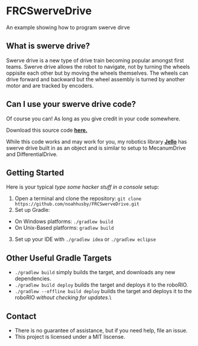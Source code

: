 # FRCSwerveDrive
An example showing how to program swerve dirve

## What is swerve drive?

Swerve drive is a new type of drive train becoming popular amongst first teams. Swerve drive allows the robot to navigate, not by turning the wheels oppisite each other but by moving the wheels themselves. The wheels can drive forward and backward but the wheel assembly is turned by another motor and are tracked by encoders.

## Can I use your swerve drive code?

Of course you can! As long as you give credit in your code somewhere. 

Download this source code <span style="color: black">[**here.**](https://github.com/noahhusby/FRCSwerveDrive/releases)</span>

While this code works and may work for you, my robotics library <span style="color: black">[**Jello**](https://github.com/noahhusby/Jello)</span> has swerve drive built in as an object and is similar to setup to MecanumDrive and DifferentialDrive.

## Getting Started

Here is your typical *type some hacker stuff in a console* setup:

1. Open a terminal and clone the repository: `git clone https://github.com/noahhusby/FRCSwerveDrive.git`
2. Set up Gradle:
  * On Windows platforms: `./gradlew build`
  * On Unix-Based platforms: `gradlew build`
3. Set up your IDE with `./gradlew idea` or `./gradlew eclipse`

## Other Useful Gradle Targets

* `./gradlew build` simply builds the target, and downloads any new dependencies.
* `./gradlew build deploy` builds the target and deploys it to the roboRIO.
* `./gradlew --offline build deploy` builds the target and deploys it to the roboRIO *without checking for updates*.\

## Contact

* There is no guarantee of assistance, but if you need help, file an issue.
* This project is licensed under a MIT liscense.
